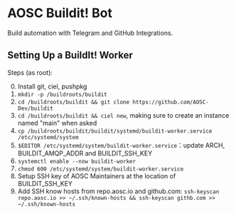 # AOSC Buildit! Bot

Build automation with Telegram and GitHub Integrations.

## Setting Up a BuildIt! Worker

Steps (as root):

0. Install git, ciel, pushpkg
1. `mkdir -p /buildroots/buildit`
2. `cd /buildroots/buildit && git clone https://github.com/AOSC-Dev/buildit`
3. `cd /buildroots/buildit && ciel new`, making sure to create an instance named "main" when asked
4. `cp /buildroots/buildit/buildit/systemd/buildit-worker.service /etc/systemd/system`
5. `$EDITOR /etc/systemd/system/buildit-worker.service`：update ARCH, BUILDIT_AMQP_ADDR and BUILDIT_SSH_KEY
6. `systemctl enable --now buildit-worker`
7. `chmod 600 /etc/systemd/system/buildit-worker.service`
8. Setup SSH key of AOSC Maintainers at the location of BUILDIT_SSH_KEY
9. Add SSH know hosts from repo.aosc.io and github.com: `ssh-keyscan repo.aosc.io >> ~/.ssh/known-hosts && ssh-keyscan githb.com >> ~/.ssh/known-hosts`
